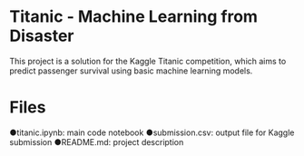 # Titanic - Machine Learning from Disaster

This project is a solution for the Kaggle Titanic competition, which aims to predict passenger survival using basic machine learning models.

# Files
●titanic.ipynb: main code notebook
●submission.csv: output file for Kaggle submission
●README.md: project description
